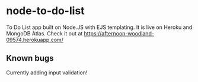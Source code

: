# node-to-do-list
To Do List app built on Node.JS with EJS templating. It is live on Heroku and MongoDB Atlas. Check it out at https://afternoon-woodland-09574.herokuapp.com/


## Known bugs
Currently adding input validation!
